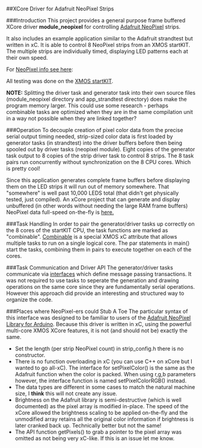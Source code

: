 ##XCore Driver for Adafruit NeoPixel Strips

###Introduction
This project provides a general purpose frame buffered XCore driver **module_neopixel** for controlling [Adafruit NeoPixel](http://www.adafruit.com/category/37_168) strips.

It also includes an example application similar to the Adafruit strandtest but written in xC.  It is able to control 8 NeoPixel strips from an XMOS startKIT.  The multiple strips are individually timed, displaying LED patterns each at their own speed.

For [NeoPixel info see here](http://learn.adafruit.com/adafruit-neopixel-uberguide/overview):

All testing was done on the [XMOS startKIT](http://www.xmos.com/en/startkit).

**NOTE:**  Splitting the driver task and generator task into their own source files (module_neopixel directory and app_strandtest directory) does make the program memory larger.  This could use some research - perhaps combinable tasks are optimized when they are in the same compilation unit in a way not possible when they are linked together?

###Operation
To decouple creation of pixel color data from the precise serial output timing needed, strip-sized color data is first loaded by generator tasks (in strandtest) into the driver buffers before then being spooled out by driver tasks (neopixel module).  Eight copies of the generator task output to 8 copies of the strip driver task to control 8 strips.  The 8 task pairs run concurrently without synchronization on the 8 CPU cores.  Which is pretty cool!

Since this application generates complete frame buffers before displaying them on the LED strips it will run out of memory somewhere.  That "somewhere" is well past 10,000 LEDS total (that didn't get physically tested, just compiled).  An xCore project that can generate and display unbuffered (in other words without needing the large RAM frame buffers) NeoPixel data full-speed on-the-fly is [here.](https://github.com/teachop/xcore_neopixel_leds)

###Task Handling
In order to pair the generator/driver tasks up correctly on the 8 cores of the startKIT CPU, the task functions are marked as "combinable".  [Combinable](https://www.xmos.com/en/published/how-define-and-use-combinable-function?secure=1) is a special XMOS xC attribute that allows multiple tasks to run on a single logical core.  The par statements in main() start the tasks, combining them in pairs to execute together on each of the cores.

###Task Communication and Driver API
The generator/driver tasks communicate via [interfaces](https://www.xmos.com/en/published/how-communicate-between-tasks-interfaces?secure=1) which define message passing transactions.  It was not required to use tasks to seperate the generation and drawing operations on the same core since they are fundamentally serial operations.  However this approach did provide an interesting and structured way to organize the code.

###Places where NeoPixel-ers could Stub A Toe
The particular syntax of this interface was designed to be familiar to users of the [Adafruit NeoPixel Library for Arduino](https://github.com/adafruit/Adafruit_NeoPixel).  Because this driver is written in xC, using the powerful multi-core XMOS XCore features, it is not (and should not be) exactly the same.
- Set the length (per strip NeoPixel count) in strip_config.h there is no constructor.
- There is no function overloading in xC (you can use C++ on xCore but I wanted to go all-xC).  The interface for setPixelColor() is the same as the Adafruit function when the color is packed.  When using r,g,b parameters however, the interface function is named setPixelColorRGB() instead.
- The data types are different in some cases to match the natural machine size, I **think** this will not create any issue.
- Brightness on the Adafruit library is semi-destructive (which is well documented) as the pixel array is modified in-place.  The speed of the xCore allowed the brightness scaling to be applied on-the-fly and the unmodified array retains all the original color information if brightness is later cranked back up.  Technically better but not the same!
- The API function getPixels() to grab a pointer to the pixel array was omitted as not being very xC-like.  If this is an issue let me know.
